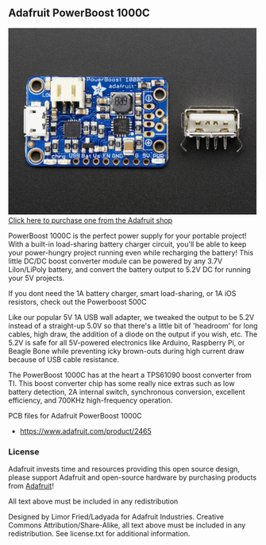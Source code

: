 ## Adafruit PowerBoost 1000C
<a href="http://www.adafruit.com/products/2465"><img src="assets/image.jpg?raw=true" width="500px"><br/>
Click here to purchase one from the Adafruit shop</a>

PowerBoost 1000C is the perfect power supply for your portable project! With a built-in load-sharing battery charger circuit, you'll be able to keep your power-hungry project running even while recharging the battery! This little DC/DC boost converter module can be powered by any 3.7V LiIon/LiPoly battery, and convert the battery output to 5.2V DC for running your 5V projects.

If you dont need the 1A battery charger, smart load-sharing, or 1A iOS resistors, check out the Powerboost 500C

Like our popular 5V 1A USB wall adapter, we tweaked the output to be 5.2V instead of a straight-up 5.0V so that there's a little bit of 'headroom' for long cables, high draw, the addition of a diode on the output if you wish, etc. The 5.2V is safe for all 5V-powered electronics like Arduino, Raspberry Pi, or Beagle Bone while preventing icky brown-outs during high current draw because of USB cable resistance.

The PowerBoost 1000C has at the heart a TPS61090 boost converter from TI. This boost converter chip has some really nice extras such as low battery detection, 2A internal switch, synchronous conversion, excellent efficiency, and 700KHz high-frequency operation. 

PCB files for Adafruit PowerBoost 1000C
-  https://www.adafruit.com/product/2465

### License

Adafruit invests time and resources providing this open source design, please support Adafruit and open-source hardware by purchasing products from [Adafruit](https://www.adafruit.com)!

All text above must be included in any redistribution

Designed by Limor Fried/Ladyada for Adafruit Industries.
Creative Commons Attribution/Share-Alike, all text above must be included in any redistribution. 
See license.txt for additional information.

